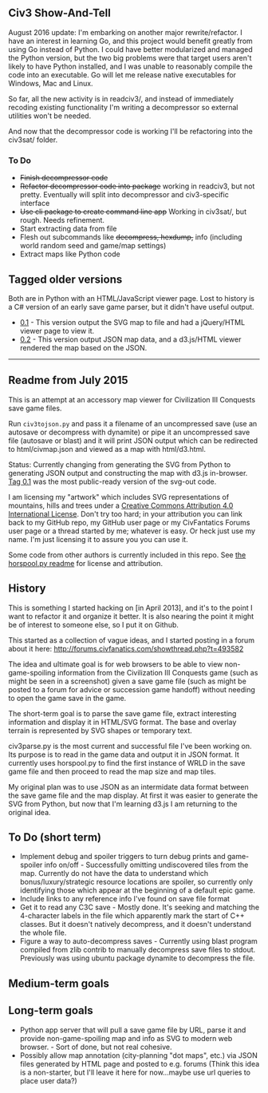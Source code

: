 ## Civ3 Show-And-Tell

August 2016 update: I'm embarking on another major rewrite/refactor. I have an interest in learning Go,
and this project would benefit greatly from using Go instead of Python. I could have better modularized
and managed the Python version, but the two big problems were that target users aren't likely to have
Python installed, and I was unable to reasonably compile the code into an executable. Go will let me
release native executables for Windows, Mac and Linux.

So far, all the new activity is in readciv3/, and instead of immediately recoding existing functionality
I'm writing a decompressor so external utilities won't be needed.

And now that the decompressor code is working I'll be refactoring into the civ3sat/ folder.

### To Do

- ~~Finish decompressor code~~
- ~~Refactor decompressor code into package~~ working in readciv3, but not pretty. Eventually will split into decompressor and civ3-specific interface
- ~~Use cli package to create command line app~~ Working in civ3sat/, but rough. Needs refinement.
- Start extracting data from file
- Flesh out subcommands like ~~decompress, hexdump,~~ info (including world random seed and game/map settings)
- Extract maps like Python code

## Tagged older versions

Both are in Python with an HTML/JavaScript viewer page. Lost to history is a C# version of an early save game parser, but it didn't have useful output.

- [0.1](https://github.com/myjimnelson/c3sat/tree/0.1) - This version output the SVG map to file and had a jQuery/HTML viewer page to view it.
- [0.2](https://github.com/myjimnelson/c3sat/tree/0.2) - This version output JSON map data, and a d3.js/HTML viewer rendered the map based on the JSON.

-----
## Readme from July 2015

This is an attempt at an accessory map viewer for Civilization III Conquests save game files.

Run `civ3tojson.py` and pass it a filename of an uncompressed save (use an autosave or decompress with dynamite) or pipe it an uncompressed save file (autosave or blast) and it will print JSON output which can be redirected to html/civmap.json and viewed as a map with html/d3.html.

Status: Currently changing from generating the SVG from Python to generating JSON output and constructing the map with d3.js in-browser. [Tag 0.1](https://github.com/myjimnelson/c3sat/tree/0.1) was the most public-ready version of the svg-out code.

I am licensing my "artwork" which includes SVG representations of mountains, hills and trees under a [Creative Commons Attribution 4.0 International License](http://creativecommons.org/licenses/by/4.0/). Don't try too hard; in your attribution you can link back to my GitHub repo, my GitHub user page or my CivFantatics Forums user page or a thread started by me; whatever is easy. Or heck just use my name. I'm just licensing it to assure you you can use it.

Some code from other authors is currently included in this repo. See [the horspool.py readme](horspool/readme.md) for license and attribution.

## History

This is something I started hacking on [in April 2013], and it's to the
point I want to refactor it and organize it better. It is also nearing
the point it might be of interest to someone else, so I put it
on Github.

This started as a collection of vague ideas, and I started posting in a
forum about it here: http://forums.civfanatics.com/showthread.php?t=493582

The idea and ultimate goal is for web browsers to be able to view
non-game-spoiling information from the Civilization III Conquests game
(such as might be seen in a screenshot) given a save game file (such
as might be posted to a forum for advice or succession game handoff)
without needing to open the game save in the game.

The short-term goal is to parse the save game file, extract interesting
information and display it in HTML/SVG format. The base and overlay
terrain is represented by SVG shapes or temporary text.

civ3parse.py is the most current and successful file I've been working
on. Its purpose is to read in the game data and output it in JSON format.
It currently uses horspool.py to find the first instance of WRLD in the
save game file and then proceed to read the map size and map tiles.

My original plan was to use JSON as an intermidate data format between the
save game file and the map display. At first it was easier to generate
the SVG from Python, but now that I'm learning d3.js I am returning to
the original idea.

## To Do (short term)
- Implement debug and spoiler triggers to turn debug prints and game-spoiler info on/off - Successfully omitting undiscovered tiles from the map. Currently do not have the data to understand which bonus/luxury/strategic resource locations are spoiler, so currently only identifying those which appear at the beginning of a default epic game.
- Include links to any reference info I've found on save file format
- Get it to read any C3C save - Mostly done. It's seeking and matching the 4-character labels in the file which apparently mark the start of C++ classes. But it doesn't natively decompress, and it doesn't understand the whole file.
- Figure a way to auto-decompress saves - Currently using blast program compiled from zlib contrib to manually decompress save files to stdout. Previously was using ubuntu package dynamite to decompress the file.

## Medium-term goals

## Long-term goals
- Python app server that will pull a save game file by URL, parse it and provide non-game-spoiling map and info as SVG to modern web browser. - Sort of done, but not real cohesive.
- Possibly allow map annotation (city-planning "dot maps", etc.) via JSON files generated by HTML page and posted to e.g. forums (Think this idea is a non-starter, but I'll leave it here for now...maybe use url queries to place user data?)
